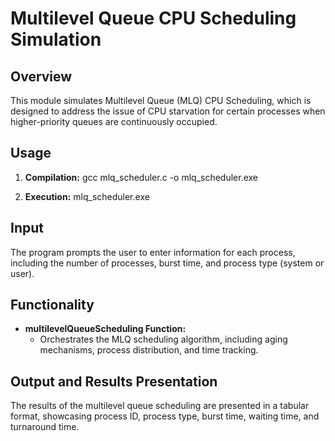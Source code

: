 # Multilevel Queue CPU Scheduling Simulation

## Overview

This module simulates Multilevel Queue (MLQ) CPU Scheduling, which is designed to address the issue of CPU starvation for certain processes when higher-priority queues are continuously occupied.

## Usage

1. **Compilation:**
    gcc mlq_scheduler.c -o mlq_scheduler.exe

2. **Execution:**
    mlq_scheduler.exe

## Input

The program prompts the user to enter information for each process, including the number of processes, burst time, and process type (system or user).

## Functionality

- **multilevelQueueScheduling Function:**
  - Orchestrates the MLQ scheduling algorithm, including aging mechanisms, process distribution, and time tracking.

## Output and Results Presentation

The results of the multilevel queue scheduling are presented in a tabular format, showcasing process ID, process type, burst time, waiting time, and turnaround time.
